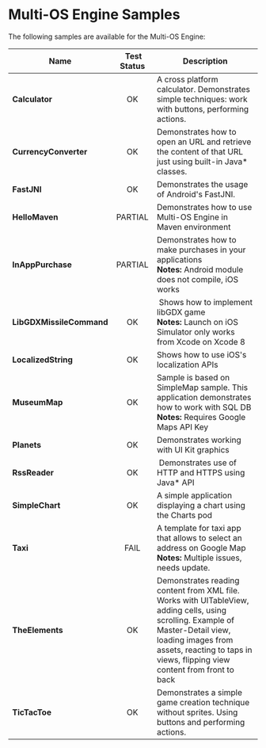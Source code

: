 Multi-OS Engine Samples
=======================

The following samples are available for the Multi-OS Engine:

| Name | Test Status | Description |
|------|:-----------:|-------------|
| **Calculator** | OK | A cross platform calculator. Demonstrates simple techniques: work with buttons, performing actions. |
| **CurrencyConverter** | OK | Demonstrates how to open an URL and retrieve the content of that URL just using built-in Java* classes. |
| **FastJNI** | OK | Demonstrates the usage of Android's FastJNI. |
| **HelloMaven** | PARTIAL | Demonstrates how to use Multi-OS Engine in Maven environment |
| **InAppPurchase** | PARTIAL | Demonstrates how to make purchases in your applications <br />**Notes:** Android module does not compile, iOS works |
| **LibGDXMissileCommand** | OK | Shows how to implement libGDX game <br />**Notes:** Launch on iOS Simulator only works from Xcode on Xcode 8 |
| **LocalizedString** | OK | Shows how to use iOS's localization APIs |
| **MuseumMap** | OK | Sample is based on SimpleMap sample. This application demonstrates how to work with SQL DB <br />**Notes:** Requires Google Maps API Key |
| **Planets** | OK | Demonstrates working with UI Kit graphics |
| **RssReader** | OK | Demonstrates use of HTTP and HTTPS using Java* API |
| **SimpleChart** | OK | A simple application displaying a chart using the Charts pod |
| **Taxi** | FAIL | A template for taxi app that allows to select an address on Google Map <br />**Notes:** Multiple issues, needs update. |
| **TheElements** | OK | Demonstrates reading content from XML file. Works with UITableView, adding cells, using scrolling. Example of Master-Detail view, loading images from assets, reacting to taps in views, flipping view content from front to back |
| **TicTacToe** | OK | Demonstrates a simple game creation technique without  sprites. Using buttons and performing actions. |
